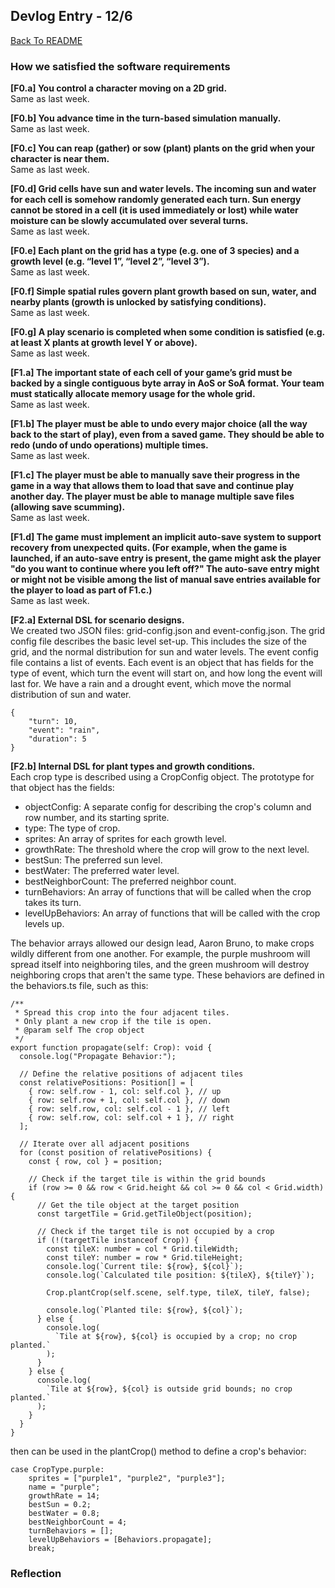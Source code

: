 ## Devlog Entry - 12/6

[Back To README](../README.md)

### How we satisfied the software requirements

**[F0.a] You control a character moving on a 2D grid.**\
Same as last week.

**[F0.b] You advance time in the turn-based simulation manually.**\
Same as last week.

**[F0.c] You can reap (gather) or sow (plant) plants on the grid when your character is near them.**\
Same as last week.

**[F0.d] Grid cells have sun and water levels. The incoming sun and water for each cell is somehow randomly generated each turn. Sun energy cannot be stored in a cell (it is used immediately or lost) while water moisture can be slowly accumulated over several turns.**\
Same as last week.

**[F0.e] Each plant on the grid has a type (e.g. one of 3 species) and a growth level (e.g. “level 1”, “level 2”, “level 3”).**\
Same as last week.

**[F0.f] Simple spatial rules govern plant growth based on sun, water, and nearby plants (growth is unlocked by satisfying conditions).**\
Same as last week.

**[F0.g] A play scenario is completed when some condition is satisfied (e.g. at least X plants at growth level Y or above).**\
Same as last week.

**[F1.a] The important state of each cell of your game’s grid must be backed by a single contiguous byte array in AoS or SoA format. Your team must statically allocate memory usage for the whole grid.**\
Same as last week.

**[F1.b] The player must be able to undo every major choice (all the way back to the start of play), even from a saved game. They should be able to redo (undo of undo operations) multiple times.**\
Same as last week.

**[F1.c] The player must be able to manually save their progress in the game in a way that allows them to load that save and continue play another day. The player must be able to manage multiple save files (allowing save scumming).**\
Same as last week.

**[F1.d] The game must implement an implicit auto-save system to support recovery from unexpected quits. (For example, when the game is launched, if an auto-save entry is present, the game might ask the player "do you want to continue where you left off?" The auto-save entry might or might not be visible among the list of manual save entries available for the player to load as part of F1.c.)**\
Same as last week.

**[F2.a] External DSL for scenario designs.**\
We created two JSON files: grid-config.json and event-config.json. The grid config file describes the basic level set-up. This includes the size of the grid, and the normal distribution for sun and water levels. The event config file contains a list of events. Each event is an object that has fields for the type of event, which turn the event will start on, and how long the event will last for. We have a rain and a drought event, which move the normal distribution of sun and water.
```
{
    "turn": 10,
    "event": "rain",
    "duration": 5
}
```

**[F2.b] Internal DSL for plant types and growth conditions.**\
Each crop type is described using a CropConfig object. The prototype for that object has the fields:

- objectConfig: A separate config for describing the crop's column and row number, and its starting sprite.
- type: The type of crop.
- sprites: An array of sprites for each growth level.
- growthRate: The threshold where the crop will grow to the next level.
- bestSun: The preferred sun level.
- bestWater: The preferred water level.
- bestNeighborCount: The preferred neighbor count.
- turnBehaviors: An array of functions that will be called when the crop takes its turn.
- levelUpBehaviors: An array of functions that will be called with the crop levels up.

The behavior arrays allowed our design lead, Aaron Bruno, to make crops wildly different from one another. For example, the purple mushroom will spread itself into neighboring tiles, and the green mushroom will destroy neighboring crops that aren't the same type. These behaviors are defined in the behaviors.ts file, such as this:
```
/**
 * Spread this crop into the four adjacent tiles.
 * Only plant a new crop if the tile is open.
 * @param self The crop object
 */
export function propagate(self: Crop): void {
  console.log("Propagate Behavior:");

  // Define the relative positions of adjacent tiles
  const relativePositions: Position[] = [
    { row: self.row - 1, col: self.col }, // up
    { row: self.row + 1, col: self.col }, // down
    { row: self.row, col: self.col - 1 }, // left
    { row: self.row, col: self.col + 1 }, // right
  ];

  // Iterate over all adjacent positions
  for (const position of relativePositions) {
    const { row, col } = position;

    // Check if the target tile is within the grid bounds
    if (row >= 0 && row < Grid.height && col >= 0 && col < Grid.width) {
      // Get the tile object at the target position
      const targetTile = Grid.getTileObject(position);

      // Check if the target tile is not occupied by a crop
      if (!(targetTile instanceof Crop)) {
        const tileX: number = col * Grid.tileWidth;
        const tileY: number = row * Grid.tileHeight;
        console.log(`Current tile: ${row}, ${col}`);
        console.log(`Calculated tile position: ${tileX}, ${tileY}`);

        Crop.plantCrop(self.scene, self.type, tileX, tileY, false);

        console.log(`Planted tile: ${row}, ${col}`);
      } else {
        console.log(
          `Tile at ${row}, ${col} is occupied by a crop; no crop planted.`
        );
      }
    } else {
      console.log(
        `Tile at ${row}, ${col} is outside grid bounds; no crop planted.`
      );
    }
  }
}
```

then can be used in the plantCrop() method to define a crop's behavior:

```
case CropType.purple:
    sprites = ["purple1", "purple2", "purple3"];
    name = "purple";
    growthRate = 14;
    bestSun = 0.2;
    bestWater = 0.8;
    bestNeighborCount = 4;
    turnBehaviors = [];
    levelUpBehaviors = [Behaviors.propagate];
    break;
```

### Reflection
